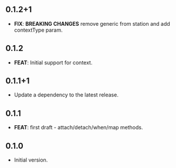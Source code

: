## 0.1.2+1

 - **FIX**: **BREAKING CHANGES** remove generic from station and add contextType param.

## 0.1.2

 - **FEAT**: Initial support for context.

## 0.1.1+1

 - Update a dependency to the latest release.

## 0.1.1

 - **FEAT**: first draft - attach/detach/when/map methods.

## 0.1.0

- Initial version.
